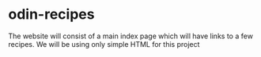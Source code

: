 # odin-recipes
The website will consist of a main index page which will have links to a few recipes.
We will be using only simple HTML for this project 
